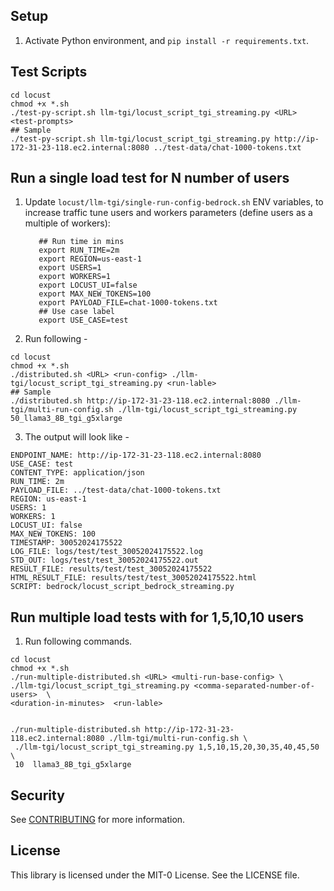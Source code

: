 ## Setup
1. Activate Python environment, and `pip install -r requirements.txt`.
## Test Scripts
```shell
cd locust
chmod +x *.sh
./test-py-script.sh llm-tgi/locust_script_tgi_streaming.py <URL> <test-prompts>
## Sample
./test-py-script.sh llm-tgi/locust_script_tgi_streaming.py http://ip-172-31-23-118.ec2.internal:8080 ../test-data/chat-1000-tokens.txt
```
## Run a single load test for N number of users
1. Update `locust/llm-tgi/single-run-config-bedrock.sh` ENV variables, to increase traffic tune users and workers parameters (define users as a multiple of workers):
   ```
      ## Run time in mins
      export RUN_TIME=2m
      export REGION=us-east-1
      export USERS=1
      export WORKERS=1
      export LOCUST_UI=false
      export MAX_NEW_TOKENS=100
      export PAYLOAD_FILE=chat-1000-tokens.txt
      ## Use case label
      export USE_CASE=test
   ```
2. Run following -
```shell
cd locust
chmod +x *.sh
./distributed.sh <URL> <run-config> ./llm-tgi/locust_script_tgi_streaming.py <run-lable>
## Sample
./distributed.sh http://ip-172-31-23-118.ec2.internal:8080 ./llm-tgi/multi-run-config.sh ./llm-tgi/locust_script_tgi_streaming.py 50_llama3_8B_tgi_g5xlarge 
```
3. The output will look like - 
```shell
ENDPOINT_NAME: http://ip-172-31-23-118.ec2.internal:8080
USE_CASE: test
CONTENT_TYPE: application/json
RUN_TIME: 2m
PAYLOAD_FILE: ../test-data/chat-1000-tokens.txt
REGION: us-east-1
USERS: 1
WORKERS: 1
LOCUST_UI: false
MAX_NEW_TOKENS: 100
TIMESTAMP: 30052024175522
LOG_FILE: logs/test/test_30052024175522.log
STD_OUT: logs/test/test_30052024175522.out
RESULT_FILE: results/test/test_30052024175522
HTML_RESULT_FILE: results/test/test_30052024175522.html
SCRIPT: bedrock/locust_script_bedrock_streaming.py

```
## Run multiple load tests with for 1,5,10,10 users

1. Run following commands. 
```shell
cd locust
chmod +x *.sh
./run-multiple-distributed.sh <URL> <multi-run-base-config> \
./llm-tgi/locust_script_tgi_streaming.py <comma-separated-number-of-users>  \
<duration-in-minutes>  <run-lable>


./run-multiple-distributed.sh http://ip-172-31-23-118.ec2.internal:8080 ./llm-tgi/multi-run-config.sh \
 ./llm-tgi/locust_script_tgi_streaming.py 1,5,10,15,20,30,35,40,45,50  \
 10  llama3_8B_tgi_g5xlarge
```

## Security

See [CONTRIBUTING](CONTRIBUTING.md#security-issue-notifications) for more information.

## License

This library is licensed under the MIT-0 License. See the LICENSE file.

